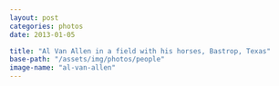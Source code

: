 ```yaml
---
layout: post
categories: photos
date: 2013-01-05

title: "Al Van Allen in a field with his horses, Bastrop, Texas"
base-path: "/assets/img/photos/people"
image-name: "al-van-allen"
---
```

